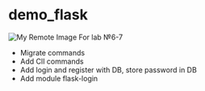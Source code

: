 # demo_flask
![My Remote Image](https://upload.wikimedia.org/wikipedia/commons/thumb/3/3c/Flask_logo.svg/1200px-Flask_logo.svg.png)
For lab №6-7
- Migrate commands
- Add СlI commands
- Add login and register with DB, store password in DB
- Add module flask-login